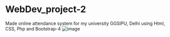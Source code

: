 # WebDev_project-2
Made online attendance system for my university GGSIPU, Delhi using Html, CSS, Php and Bootstrap-4
![image](https://user-images.githubusercontent.com/96282402/168215997-9be8c9b2-70d3-43d4-86cb-a153444154b7.png)

